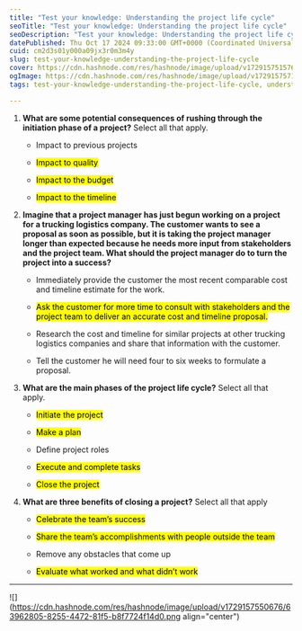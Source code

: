 ```yaml
---
title: "Test your knowledge: Understanding the project life cycle"
seoTitle: "Test your knowledge: Understanding the project life cycle"
seoDescription: "Test your knowledge: Understanding the project life cycle"
datePublished: Thu Oct 17 2024 09:33:00 GMT+0000 (Coordinated Universal Time)
cuid: cm2d3s01y000a09jx3r0m3m4y
slug: test-your-knowledge-understanding-the-project-life-cycle
cover: https://cdn.hashnode.com/res/hashnode/image/upload/v1729157515769/aac64408-42b4-40f3-9164-a00371b00fd9.png
ogImage: https://cdn.hashnode.com/res/hashnode/image/upload/v1729157571129/8f8c4229-bdbf-43ba-b93b-a836d4a5c5a0.png
tags: test-your-knowledge-understanding-the-project-life-cycle, understanding-the-project-life-cycle

---
```


1. **What are some potential consequences of rushing through the initiation phase of a project?** Select all that apply.
    
    * Impact to previous projects
        
    * <mark>Impact to quality</mark>
        
    * <mark>Impact to the budget</mark>
        
    * <mark>Impact to the timeline</mark>
        
2. **Imagine that a project manager has just begun working on a project for a trucking logistics company. The customer wants to see a proposal as soon as possible, but it is taking the project manager longer than expected because he needs more input from stakeholders and the project team. What should the project manager do to turn the project into a success?**
    
    * Immediately provide the customer the most recent comparable cost and timeline estimate for the work.
        
    * <mark>Ask the customer for more time to consult with stakeholders and the project team to deliver an accurate cost and timeline proposal.</mark>
        
    * Research the cost and timeline for similar projects at other trucking logistics companies and share that information with the customer.
        
    * Tell the customer he will need four to six weeks to formulate a proposal.
        
3. **What are the main phases of the project life cycle?** Select all that apply.
    
    * <mark>Initiate the project</mark>
        
    * <mark>Make a plan</mark>
        
    * Define project roles
        
    * <mark>Execute and complete tasks</mark>
        
    * <mark>Close the project</mark>
        
4. **What are three benefits of closing a project?** Select all that apply
    
    * <mark>Celebrate the team’s success</mark>
        
    * <mark>Share the team’s accomplishments with people outside the team</mark>
        
    * Remove any obstacles that come up
        
    * <mark>Evaluate what worked and what didn’t work</mark>
        

---

![](https://cdn.hashnode.com/res/hashnode/image/upload/v1729157550676/63962805-8255-4472-81f5-b8f7724f14d0.png align="center")